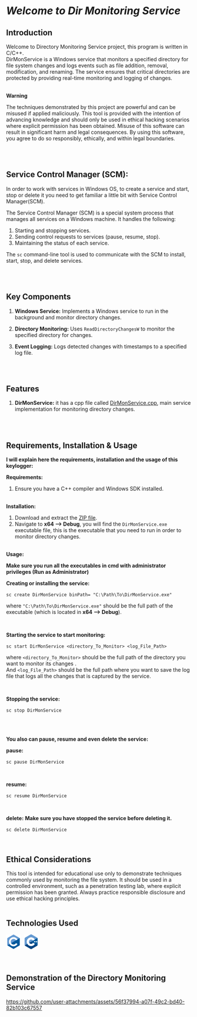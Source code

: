 # ***Welcome to Dir Monitoring Service***



## Introduction

Welcome to Directory Monitoring Service project, this program is written in C/C++. <br>
DirMonService is a Windows service that monitors a specified directory for file system changes and logs events such as file addition, removal, modification, and renaming. The service ensures that critical directories are protected by providing real-time monitoring and logging of changes. <br><br>


**Warning**

The techniques demonstrated by this project are powerful and can be misused if applied maliciously. This tool is provided with the intention of advancing knowledge and should only be used in ethical hacking scenarios where explicit permission has been obtained. Misuse of this software can result in significant harm and legal consequences. By using this software, you agree to do so responsibly, ethically, and within legal boundaries.

<br><br>




## Service Control Manager (SCM):

In order to work with services in Windows OS, to create a service and start, stop or delete it you need to get familiar a little bit with Service Control Manager(SCM). <br>

The Service Control Manager (SCM) is a special system process that manages all services on a Windows machine. It handles the following:

1. Starting and stopping services.
2. Sending control requests to services (pause, resume, stop).
3. Maintaining the status of each service.

The `sc` command-line tool is used to communicate with the SCM to install, start, stop, and delete services.

<br><br>




## Key Components

1. **Windows Service:** Implements a Windows service to run in the background and monitor directory changes.

2. **Directory Monitoring:** Uses `ReadDirectoryChangesW` to monitor the specified directory for changes.

3. **Event Logging:** Logs detected changes with timestamps to a specified log file.

<br><br>




## Features

1. **DirMonService:** it has a cpp file called [DirMonService.cpp](https://github.com/eliyaballout/Dir_Monitoring_Service/blob/main/DirMonService/DirMonService.cpp), main service implementation for monitoring directory changes.

<br><br>




## Requirements, Installation & Usage

**I will explain here the requirements, installation and the usage of this keylogger:** <br>

**Requirements:**
1. Ensure you have a C++ compiler and Windows SDK installed. <br><br>


**Installation:**
1. Download and extract the [ZIP file](https://github.com/eliyaballout/Keylogger/archive/refs/heads/main.zip).<br>
2. Navigate to **x64 --> Debug**, you will find the `DirMonService.exe` executable file, this is the executable that you need to run in order to monitor directory changes. <br><br>


**Usage:**

**Make sure you run all the executables in cmd with administrator privileges (Run as Administrator)** <br>

**Creating or installing the service:**

```
sc create DirMonService binPath= "C:\Path\To\DirMonService.exe"
```
where `"C:\Path\To\DirMonService.exe"` should be the full path of the executable (which is located in **x64 --> Debug**).

<br>

**Starting the service to start monitoring:** <br>
```
sc start DirMonService <directory_To_Monitor> <log_File_Path>
```
where `<directory_To_Monitor>` should be the full path of the directory you want to monitor its changes .<br>
And `<log_File_Path>` should be the full path where you want to save the log file that logs all the changes that is captured by the service.

<br>

**Stopping the service:**
```
sc stop DirMonService
```

<br><br>


**You also can pause, resume and even delete the service:**

**pause:**
```
sc pause DirMonService
```
<br>


**resume:**
```
sc resume DirMonService
```
<br>


**delete:**
**Make sure you have stopped the service before deleting it.**
```
sc delete DirMonService
```
<br>



## Ethical Considerations

This tool is intended for educational use only to demonstrate techniques commonly used by monitoring the file system. It should be used in a controlled environment, such as a penetration testing lab, where explicit permission has been granted. Always practice responsible disclosure and use ethical hacking principles.<br><br>




## Technologies Used
<img src="https://github.com/devicons/devicon/blob/master/icons/c/c-original.svg" title="c" alt="c" width="40" height="40"/>&nbsp;
<img src="https://github.com/devicons/devicon/blob/master/icons/cplusplus/cplusplus-original.svg" title="c++" alt="c++" width="40" height="40"/>&nbsp;
<br><br><br>




## Demonstration of the Directory Monitoring Service

https://github.com/user-attachments/assets/56f37994-a07f-49c2-bd40-82b103c67557

<br>
